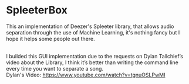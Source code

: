 # SpleeterBox
This an implementation of Deezer's Spleeter library, that allows audio separation through the use of Machine Learning, it's nothing fancy but I hope it helps some people out there. 
<br>
<br>

I builded this GUI implementation due to the requests on Dylan Tallchief’s video about the Library, I think it’s better than writing the command line every time you want to separate a song. <br>
Dylan's Video: https://www.youtube.com/watch?v=tgnuOSLPwMI

